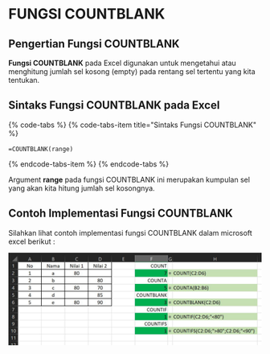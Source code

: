 # FUNGSI COUNTBLANK

## Pengertian Fungsi **COUNTBLANK**

**Fungsi COUNTBLANK** pada Excel digunakan untuk mengetahui atau menghitung jumlah sel kosong \(empty\) pada rentang sel tertentu yang kita tentukan.

## Sintaks Fungsi COUNTBLANK pada Excel

{% code-tabs %}
{% code-tabs-item title="Sintaks Fungsi COUNTBLANK" %}
```text
=COUNTBLANK(range)
```
{% endcode-tabs-item %}
{% endcode-tabs %}

Argument **range** pada fungsi COUNTBLANK ini merupakan kumpulan sel yang akan kita hitung jumlah sel kosongnya.

## Contoh Implementasi Fungsi COUNTBLANK

Silahkan lihat contoh implementasi fungsi COUNTBLANK dalam microsoft excel berikut :

![implementasi counting functions pada excel](../../../.gitbook/assets/count.JPG)


